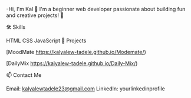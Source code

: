 -Hi, I'm Kal 👋 I'm a beginner web developer passionate about building fun and creative projects! 🎨

🛠️ Skills

HTML
CSS
JavaScript
🌟 Projects

[MoodMate https://kalyalew-tadele.github.io/Modemate/)

[DailyMix https://kalyalew-tadele.github.io/Daily-Mix/)

📫 Contact Me

Email: kalyalewtadele23@gmail.com
LinkedIn: yourlinkedinprofile
